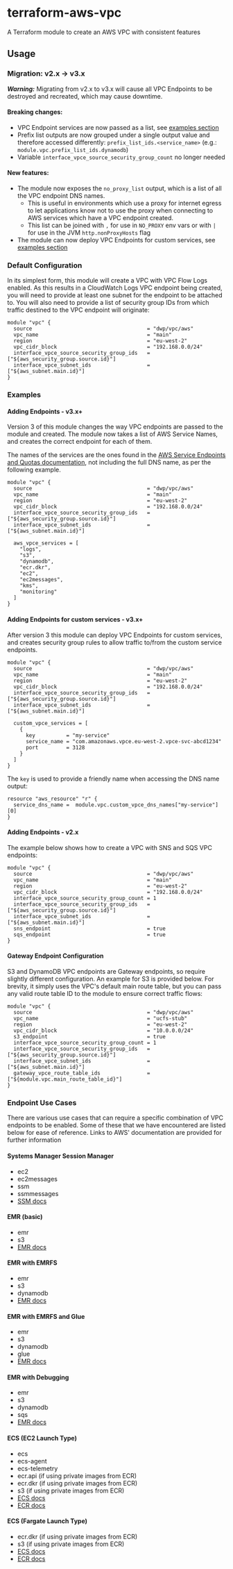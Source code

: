 # terraform-aws-vpc
A Terraform module to create an AWS VPC with consistent features

## Usage

### Migration: v2.x -> v3.x
***Warning:*** Migrating from v2.x to v3.x will cause all VPC Endpoints to be destroyed
and recreated, which may cause downtime.

#### Breaking changes:
 * VPC Endpoint services are now passed as a list, see [examples section](#adding-endpoints---v3x)
 * Prefix list outputs are now grouped under a single output value and therefore
 accessed differently: `prefix_list_ids.<service_name>`
 (e.g.: `module.vpc.prefix_list_ids.dynamodb`)
 * Variable `interface_vpce_source_security_group_count` no longer needed

#### New features:
 * The module now exposes the `no_proxy_list` output, which is a list of all the
 VPC endpoint DNS names.
   * This is useful in environments which use a proxy for internet egress to let
   applications know not to use the proxy when connecting to AWS services which
   have a VPC endpoint created.
   * This list can be joined with `,` for use in `NO_PROXY` env vars or with `|`
   for use in the JVM `http.nonProxyHosts` flag
 * The module can now deploy VPC Endpoints for custom services, see
 [examples section](#adding-endpoints-for-custom-services---v3x)

### Default Configuration
In its simplest form, this module will create a VPC with VPC Flow Logs enabled.
As this results in a CloudWatch Logs VPC endpoint being created, you will need
to provide at least one subnet for the endpoint to be attached to. You will also
need to provide a list of security group IDs from which traffic destined to the
VPC endpoint will originate:

```
module "vpc" {
  source                                     = "dwp/vpc/aws"
  vpc_name                                   = "main"
  region                                     = "eu-west-2"
  vpc_cidr_block                             = "192.168.0.0/24"
  interface_vpce_source_security_group_ids   = ["${aws_security_group.source.id}"]
  interface_vpce_subnet_ids                  = ["${aws_subnet.main.id}"]
}
```

### Examples

#### Adding Endpoints - v3.x+

Version 3 of this module changes the way VPC endpoints are passed to the module
and created. The module now takes a list of AWS Service Names, and creates the
correct endpoint for each of them.

The names of the services are the ones found in the
[AWS Service Endpoints and Quotas documentation](https://docs.aws.amazon.com/general/latest/gr/aws-service-information.html),
not including the full DNS name, as per the following example.

```hcl-terraform
module "vpc" {
  source                                     = "dwp/vpc/aws"
  vpc_name                                   = "main"
  region                                     = "eu-west-2"
  vpc_cidr_block                             = "192.168.0.0/24"
  interface_vpce_source_security_group_ids   = ["${aws_security_group.source.id}"]
  interface_vpce_subnet_ids                  = ["${aws_subnet.main.id}"]

  aws_vpce_services = [
    "logs",
    "s3",
    "dynamodb",
    "ecr.dkr",
    "ec2",
    "ec2messages",
    "kms",
    "monitoring"
  ]
}
```

#### Adding Endpoints for custom services - v3.x+

After version 3 this module can deploy VPC Endpoints for custom services, and creates security
group rules to allow traffic to/from the custom service endpoints.

```hcl-terraform
module "vpc" {
  source                                     = "dwp/vpc/aws"
  vpc_name                                   = "main"
  region                                     = "eu-west-2"
  vpc_cidr_block                             = "192.168.0.0/24"
  interface_vpce_source_security_group_ids   = ["${aws_security_group.source.id}"]
  interface_vpce_subnet_ids                  = ["${aws_subnet.main.id}"]

  custom_vpce_services = [
    {
      key          = "my-service"
      service_name = "com.amazonaws.vpce.eu-west-2.vpce-svc-abcd1234"
      port         = 3128
    }
  ]
}
```
The `key` is used to provide a friendly name when accessing the DNS name output:

```hcl-terraform
resource "aws_resource" "r" {
  service_dns_name =  module.vpc.custom_vpce_dns_names["my-service"][0]
}
```

#### Adding Endpoints - v2.x

The example below shows how to create a VPC with SNS and SQS VPC endpoints:

```
module "vpc" {
  source                                     = "dwp/vpc/aws"
  vpc_name                                   = "main"
  region                                     = "eu-west-2"
  vpc_cidr_block                             = "192.168.0.0/24"
  interface_vpce_source_security_group_count = 1
  interface_vpce_source_security_group_ids   = ["${aws_security_group.source.id}"]
  interface_vpce_subnet_ids                  = ["${aws_subnet.main.id}"]
  sns_endpoint                               = true
  sqs_endpoint                               = true
}
```

#### Gateway Endpoint Configuration

S3 and DynamoDB VPC endpoints are Gateway endpoints, so require slightly
different configuration.  An example for S3 is provided below. For brevity, it
simply uses the VPC's default main route table, but you can pass any valid route
table ID to the module to ensure correct traffic flows:

```
module "vpc" {
  source                                     = "dwp/vpc/aws"
  vpc_name                                   = "ucfs-stub"
  region                                     = "eu-west-2"
  vpc_cidr_block                             = "10.0.0.0/24"
  s3_endpoint                                = true
  interface_vpce_source_security_group_count = 1
  interface_vpce_source_security_group_ids   = ["${aws_security_group.source.id}"]
  interface_vpce_subnet_ids                  = ["${aws_subnet.main.id}"]
  gateway_vpce_route_table_ids               = ["${module.vpc.main_route_table_id}"]
}
```

### Endpoint Use Cases

There are various use cases that can require a specific combination of VPC
endpoints to be enabled. Some of these that we have encountered are listed
below for ease of reference.  Links to AWS' documentation are provided for
further information

#### Systems Manager Session Manager

* ec2
* ec2messages
* ssm
* ssmmessages
* [SSM docs](https://docs.aws.amazon.com/systems-manager/latest/userguide/sysman-setting-up-vpc.html)

#### EMR (basic)

* emr
* s3
* [EMR docs](https://docs.aws.amazon.com/emr/latest/ManagementGuide/emr-clusters-in-a-vpc.html)

#### EMR with EMRFS

* emr
* s3
* dynamodb
* [EMR docs](https://docs.aws.amazon.com/emr/latest/ManagementGuide/emr-clusters-in-a-vpc.html)

#### EMR with EMRFS and Glue

* emr
* s3
* dynamodb
* glue
* [EMR docs](https://docs.aws.amazon.com/emr/latest/ManagementGuide/emr-clusters-in-a-vpc.html)

#### EMR with Debugging

* emr
* s3
* dynamodb
* sqs
* [EMR docs](https://docs.aws.amazon.com/emr/latest/ManagementGuide/emr-clusters-in-a-vpc.html)

#### ECS (EC2 Launch Type)

* ecs
* ecs-agent
* ecs-telemetry
* ecr.api (if using private images from ECR)
* ecr.dkr (if using private images from ECR)
* s3 (if using private images from ECR)
* [ECS docs](https://docs.aws.amazon.com/AmazonECS/latest/developerguide/vpc-endpoints.html)
* [ECR docs](https://docs.aws.amazon.com/AmazonECR/latest/userguide/vpc-endpoints.html)

#### ECS (Fargate Launch Type)

* ecr.dkr (if using private images from ECR)
* s3 (if using private images from ECR)
* [ECS docs](https://docs.aws.amazon.com/AmazonECS/latest/developerguide/vpc-endpoints.html)
* [ECR docs](https://docs.aws.amazon.com/AmazonECR/latest/userguide/vpc-endpoints.html)
